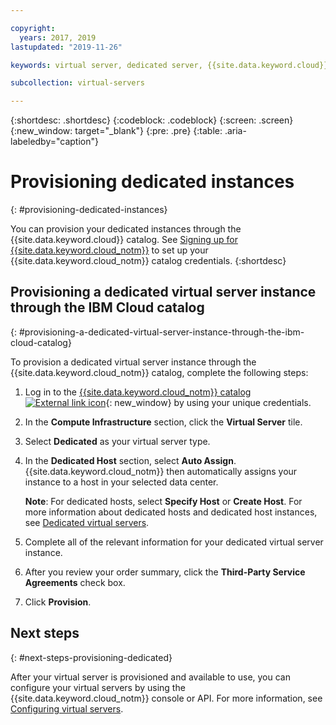 ```yaml
---

copyright:
  years: 2017, 2019
lastupdated: "2019-11-26"

keywords: virtual server, dedicated server, {{site.data.keyword.cloud}}, {{site.data.keyword.cloud_notm}}

subcollection: virtual-servers

---
```


{:shortdesc: .shortdesc}
{:codeblock: .codeblock}
{:screen: .screen}
{:new_window: target="_blank"}
{:pre: .pre}
{:table: .aria-labeledby="caption"}


# Provisioning dedicated instances
{: #provisioning-dedicated-instances}

You can provision your dedicated instances through the {{site.data.keyword.cloud}} catalog. See [Signing up for {{site.data.keyword.cloud_notm}}](/docs/account?topic=account-signup#signup) to set up your {{site.data.keyword.cloud_notm}} catalog credentials.
{:shortdesc}

## Provisioning a dedicated virtual server instance through the IBM Cloud catalog
{: #provisioning-a-dedicated-virtual-server-instance-through-the-ibm-cloud-catalog}

To provision a dedicated virtual server instance through the {{site.data.keyword.cloud_notm}} catalog, complete the following steps:

  1. Log in to the [{{site.data.keyword.cloud_notm}} catalog ![External link icon](../icons/launch-glyph.svg "External link icon")](https://cloud.ibm.com/catalog){: new_window} by using your unique credentials.
  2. In the **Compute Infrastructure** section, click the **Virtual Server** tile.
  3. Select **Dedicated** as your virtual server type.
  4. In the **Dedicated Host** section, select **Auto Assign**. {{site.data.keyword.cloud_notm}} then automatically assigns your instance to a host in your selected data center.

     **Note**: For dedicated hosts, select **Specify Host** or **Create Host**. For more information about dedicated hosts and dedicated host instances, see [Dedicated virtual servers](/docs/vsi?topic=virtual-servers-about-dedicated-virtual-servers#about-dedicated-virtual-servers).

  5. Complete all of the relevant information for your dedicated virtual server instance.
  6. After you review your order summary, click the **Third-Party Service Agreements** check box.
  7. Click **Provision**.

## Next steps
{: #next-steps-provisioning-dedicated}

After your virtual server is provisioned and available to use, you can configure your virtual servers by using the
{{site.data.keyword.cloud_notm}} console or API. For more information, see [Configuring virtual servers](/docs/vsi?topic=virtual-servers-configuring-virtual-servers#configuring-virtual-servers).
